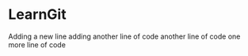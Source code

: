 # LearnGit
Adding a new line 
adding another line of code
another line of code
one more line of code
